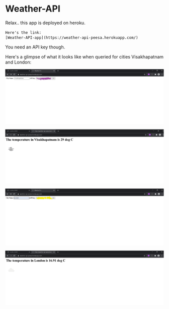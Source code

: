# Weather-API

Relax.. this app is deployed on heroku.

```
Here's the link:
[Weather-API-app](https://weather-api-peesa.herokuapp.com/)
```

You need an API key though.


Here's a glimpse of what it looks like when queried for cities Visakhapatnam and London:


![Visakhapatnam_1](https://github.com/peesajagadeesh/Weather-API/blob/master/Working%20app%20Screenshots/Visakhapatnam_1.png)



![Visakhapatnam_2](https://github.com/peesajagadeesh/Weather-API/blob/master/Working%20app%20Screenshots/Visakhapatnam_2.png)


![London_1](https://github.com/peesajagadeesh/Weather-API/blob/master/Working%20app%20Screenshots/London_1.png)


![London_2](https://github.com/peesajagadeesh/Weather-API/blob/master/Working%20app%20Screenshots/London_2.png)
